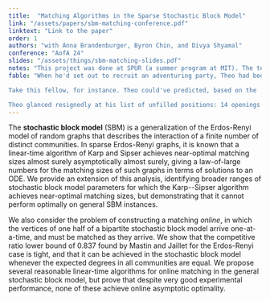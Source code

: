 ```yaml
---
title:  "Matching Algorithms in the Sparse Stochastic Block Model"
link: "/assets/papers/sbm-matching-conference.pdf"
linktext: "Link to the paper"
order: 1
authors: "with Anna Brandenburger, Byron Chin, and Divya Shyamal"
conference: "AofA 24"
slides: "/assets/things/sbm-matching-slides.pdf"
notes: "This project was done at SPUR (a summer program at MIT). The techniques are very standard, but it was a fun first TCS project."
fable: "When he'd set out to recruit an adventuring party, Theo had been imagining a process a little more snappy and Gandalf-esque, not these hours upon hours of interviews. However, it had quickly become apparent that the coarse-grained information in the 'Heroism and Questing' personal ads just wouldn't be enough to pick people.\\

Take this fellow, for instance. Theo could've predicted, based on the '23 M, half-orc, barbarian, passionate about skull-cracking and menacing' description, that he'd likely be a better fit for one of the more… hands-on parts of the team. But it was a total roll of the dice whether he'd end up being a qualified Chief Dragon Slayer — a roll which, upon receiving the response 'deathly afraid of serpents, Mr. Rem' to the question of 'what's your biggest weakness', Theo was disappointed to learn had come up snake-eyes. 'You seem like you'd make a great Junior Axe-Wielding Goon,' Theo acceded, 'but unfortunately we filled that position last week. I don't think we'll be able to make you an offer at this point in time.'\\

Theo glanced resignedly at his list of unfilled positions: 14 openings for fighters, 9 for negotiations/logistics, 6 for skullduggery and subterfuge, and 7 for magic experts. How many interviews would it take to fill them all? With the sort of decisions he'd been making thus far, it seemed likely to be quite a few — early in the process, he made the mistake of hiring a competent sorcerer as a dungeon cartographer, not realizing quite how few-and-far-between magic users were, and now no amount of cajoling could convince her to give up her maps. He had to figure out how to avoid making that kind of blunder again…"
---
```


The **stochastic block model** (SBM) is a generalization of the Erdos-Renyi model of random graphs that describes the interaction of a finite number of distinct communities. In sparse Erdos-Renyi graphs, it is known that a linear-time algorithm of Karp and Sipser achieves near-optimal matching sizes almost surely asymptotically almost surely, giving a law-of-large numbers for the matching sizes of such graphs in terms of solutions to an ODE. We provide an extension of this analysis, identifying broader ranges of stochastic block model parameters for which the Karp--Sipser algorithm achieves near-optimal matching sizes, but demonstrating that it cannot perform optimally on general SBM instances.

We also consider the problem of constructing a matching *online*, in which the vertices of one half of a bipartite stochastic block model arrive one-at-a-time, and must be matched as they arrive. We show that the competitive ratio lower bound of 0.837 found by Mastin and Jaillet for the Erdos-Renyi case is tight, and that it can be achieved in the stochastic block model whenever the expected degrees in all communities are equal. We propose several reasonable linear-time algorithms for online matching in the general stochastic block model, but prove that despite very good experimental performance, none of these achieve online asymptotic optimality.